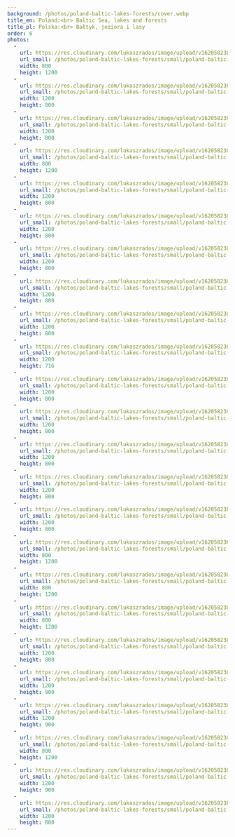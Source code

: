 ```yaml
---
background: /photos/poland-baltic-lakes-forests/cover.webp
title_en: Poland:<br> Baltic Sea, lakes and forests
title_pl: Polska:<br> Bałtyk, jeziora i lasy
order: 6
photos:
  -
    url: https://res.cloudinary.com/lukaszrados/image/upload/v1620582388/photos/poland-baltic-lakes-forests/poland-baltic-lakes-forests-21_whnxcy.jpg
    url_small: /photos/poland-baltic-lakes-forests/small/poland-baltic-lakes-forests-21.webp
    width: 800
    height: 1200
  -
    url: https://res.cloudinary.com/lukaszrados/image/upload/v1620582388/photos/poland-baltic-lakes-forests/poland-baltic-lakes-forests-18_d2ouaj.jpg
    url_small: /photos/poland-baltic-lakes-forests/small/poland-baltic-lakes-forests-18.webp
    width: 1200
    height: 800
  -
    url: https://res.cloudinary.com/lukaszrados/image/upload/v1620582388/photos/poland-baltic-lakes-forests/poland-baltic-lakes-forests-19_lw3p65.jpg
    url_small: /photos/poland-baltic-lakes-forests/small/poland-baltic-lakes-forests-19.webp
    width: 1200
    height: 800
  -
    url: https://res.cloudinary.com/lukaszrados/image/upload/v1620582387/photos/poland-baltic-lakes-forests/poland-baltic-lakes-forests-12_vofvav.jpg
    url_small: /photos/poland-baltic-lakes-forests/small/poland-baltic-lakes-forests-12.webp
    width: 800
    height: 1200
  -
    url: https://res.cloudinary.com/lukaszrados/image/upload/v1620582385/photos/poland-baltic-lakes-forests/poland-baltic-lakes-forests-3_cqxbag.jpg
    url_small: /photos/poland-baltic-lakes-forests/small/poland-baltic-lakes-forests-3.webp
    width: 1200
    height: 800
  -
    url: https://res.cloudinary.com/lukaszrados/image/upload/v1620582385/photos/poland-baltic-lakes-forests/poland-baltic-lakes-forests-4_cp9ejr.jpg
    url_small: /photos/poland-baltic-lakes-forests/small/poland-baltic-lakes-forests-4.webp
    width: 1200
    height: 800
  -
    url: https://res.cloudinary.com/lukaszrados/image/upload/v1620582386/photos/poland-baltic-lakes-forests/poland-baltic-lakes-forests-11_uozevc.jpg
    url_small: /photos/poland-baltic-lakes-forests/small/poland-baltic-lakes-forests-11.webp
    width: 1200
    height: 800
  -
    url: https://res.cloudinary.com/lukaszrados/image/upload/v1620582387/photos/poland-baltic-lakes-forests/poland-baltic-lakes-forests-13_cqslpj.jpg
    url_small: /photos/poland-baltic-lakes-forests/small/poland-baltic-lakes-forests-13.webp
    width: 1200
    height: 800
  -
    url: https://res.cloudinary.com/lukaszrados/image/upload/v1620582385/photos/poland-baltic-lakes-forests/poland-baltic-lakes-forests-5_oj2fhg.jpg
    url_small: /photos/poland-baltic-lakes-forests/small/poland-baltic-lakes-forests-5.webp
    width: 1200
    height: 800
  -
    url: https://res.cloudinary.com/lukaszrados/image/upload/v1620582386/photos/poland-baltic-lakes-forests/poland-baltic-lakes-forests-6_s7gpg4.jpg
    url_small: /photos/poland-baltic-lakes-forests/small/poland-baltic-lakes-forests-6.webp
    width: 1200
    height: 716
  -
    url: https://res.cloudinary.com/lukaszrados/image/upload/v1620582386/photos/poland-baltic-lakes-forests/poland-baltic-lakes-forests-7_m3wk5l.jpg
    url_small: /photos/poland-baltic-lakes-forests/small/poland-baltic-lakes-forests-7.webp
    width: 1200
    height: 800
  -
    url: https://res.cloudinary.com/lukaszrados/image/upload/v1620582386/photos/poland-baltic-lakes-forests/poland-baltic-lakes-forests-8_flqzsl.jpg
    url_small: /photos/poland-baltic-lakes-forests/small/poland-baltic-lakes-forests-8.webp
    width: 1200
    height: 800
  -
    url: https://res.cloudinary.com/lukaszrados/image/upload/v1620582386/photos/poland-baltic-lakes-forests/poland-baltic-lakes-forests-9_vz9woj.jpg
    url_small: /photos/poland-baltic-lakes-forests/small/poland-baltic-lakes-forests-9.webp
    width: 1200
    height: 800
  -
    url: https://res.cloudinary.com/lukaszrados/image/upload/v1620582386/photos/poland-baltic-lakes-forests/poland-baltic-lakes-forests-10_szv9kd.jpg
    url_small: /photos/poland-baltic-lakes-forests/small/poland-baltic-lakes-forests-10.webp
    width: 1200
    height: 800
  -
    url: https://res.cloudinary.com/lukaszrados/image/upload/v1620582387/photos/poland-baltic-lakes-forests/poland-baltic-lakes-forests-14_vzskio.jpg
    url_small: /photos/poland-baltic-lakes-forests/small/poland-baltic-lakes-forests-14.webp
    width: 1200
    height: 800
  -
    url: https://res.cloudinary.com/lukaszrados/image/upload/v1620582387/photos/poland-baltic-lakes-forests/poland-baltic-lakes-forests-15_n1oxqd.jpg
    url_small: /photos/poland-baltic-lakes-forests/small/poland-baltic-lakes-forests-15.webp
    width: 800
    height: 1200
  -
    url: https://res.cloudinary.com/lukaszrados/image/upload/v1620582387/photos/poland-baltic-lakes-forests/poland-baltic-lakes-forests-16_svzliw.jpg
    url_small: /photos/poland-baltic-lakes-forests/small/poland-baltic-lakes-forests-16.webp
    width: 800
    height: 1200
  -
    url: https://res.cloudinary.com/lukaszrados/image/upload/v1620582387/photos/poland-baltic-lakes-forests/poland-baltic-lakes-forests-17_wlij23.jpg
    url_small: /photos/poland-baltic-lakes-forests/small/poland-baltic-lakes-forests-17.webp
    width: 800
    height: 1200
  -
    url: https://res.cloudinary.com/lukaszrados/image/upload/v1620582388/photos/poland-baltic-lakes-forests/poland-baltic-lakes-forests-20_risnqx.jpg
    url_small: /photos/poland-baltic-lakes-forests/small/poland-baltic-lakes-forests-20.webp
    width: 1200
    height: 800
  -
    url: https://res.cloudinary.com/lukaszrados/image/upload/v1620582388/photos/poland-baltic-lakes-forests/poland-baltic-lakes-forests-22_zehx0l.jpg
    url_small: /photos/poland-baltic-lakes-forests/small/poland-baltic-lakes-forests-22.webp
    width: 1200
    height: 900
  -
    url: https://res.cloudinary.com/lukaszrados/image/upload/v1620582389/photos/poland-baltic-lakes-forests/poland-baltic-lakes-forests-23_uylhsr.jpg
    url_small: /photos/poland-baltic-lakes-forests/small/poland-baltic-lakes-forests-23.webp
    width: 1200
    height: 900
  -
    url: https://res.cloudinary.com/lukaszrados/image/upload/v1620582388/photos/poland-baltic-lakes-forests/poland-baltic-lakes-forests-24_j3riq3.jpg
    url_small: /photos/poland-baltic-lakes-forests/small/poland-baltic-lakes-forests-24.webp
    width: 800
    height: 1200
  -
    url: https://res.cloudinary.com/lukaszrados/image/upload/v1620582386/photos/poland-baltic-lakes-forests/poland-baltic-lakes-forests-1_bjqsrg.jpg
    url_small: /photos/poland-baltic-lakes-forests/small/poland-baltic-lakes-forests-1.webp
    width: 1200
    height: 900
  -
    url: https://res.cloudinary.com/lukaszrados/image/upload/v1620582387/photos/poland-baltic-lakes-forests/poland-baltic-lakes-forests-2_hygmzs.jpg
    url_small: /photos/poland-baltic-lakes-forests/small/poland-baltic-lakes-forests-2.webp
    width: 1200
    height: 800
---
```

